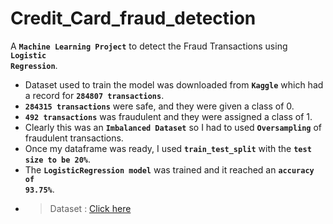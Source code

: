 # Credit_Card_fraud_detection

A <code>**Machine Learning Project**</code> to detect the Fraud Transactions using <code>**Logistic Regression**</code>.

- Dataset used to train the model was downloaded from <code>**Kaggle**</code> which had a record for <code>**284807 transactions**</code>.
- <code>**284315 transactions**</code> were safe, and they were given a class of 0.
- <code>**492 transactions**</code> was fraudulent and they were assigned a class of 1.
- Clearly this was an <code>**Imbalanced Dataset**</code> so I had to used <code>**Oversampling**</code> of fraudulent transactions.
- Once my dataframe was ready, I used <code>**train_test_split**</code> with the <code>**test size to be 20%**</code>.
- The <code>**LogisticRegression model**</code> was trained and it reached an <code>**accuracy of 93.75%**</code>.
- > Dataset : [Click here](https://drive.google.com/file/d/1mnklIcFXGj2MmbK5qykgT6zNhMZI__jg/view?usp=drive_link)
